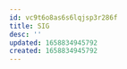 ```yaml
---
id: vc9t6o8as6s6lqjsp3r286f
title: SIG
desc: ''
updated: 1658834945792
created: 1658834945792
---
```

